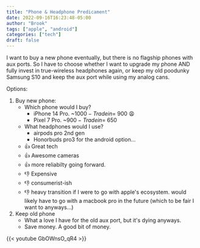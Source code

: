 ```yaml
---
title: "Phone & Headphone Predicament"
date: 2022-09-16T16:23:48-05:00
author: "Brook"
tags: ["apple", "android"]
categories: ["tech"]
draft: false
---
```

I want to buy a new phone eventually, but there is no flagship phones with aux ports. So I have to choose whether I want to upgrade my phone AND fully invest in true-wireless headphones again, or keep my old poodunky Samsung S10 and keep the aux port while using my analog cans. 

Options: 
1. Buy new phone: 
	- Which phone would I buy? 
		- iPhone 14 Pro. ~$1000 - Trade in = ~$900 😩
		- Pixel 7 Pro. ~$900 - Trade in = ~$650 
	- What headphones would I use? 
		- airpods pro 2nd gen
		- Honorbuds pro3 for the android option…
	- 👍 Great tech
	- 👍 Awesome cameras
	- 👍 more reliabilty going forward. 
	- 👎 Expensive
	- 👎 consumerist-ish
	- 👎 heavy transition if I were to go with apple's ecosystem. would likely have to go with a macbook pro in the future (which to be fair I want to anyways…)
2. Keep old phone
	- What a love I have for the old aux port, but it's dying anyways. 
	- Save money. A good bit of money. 

{{< youtube GbOWnsO_qR4 >}}